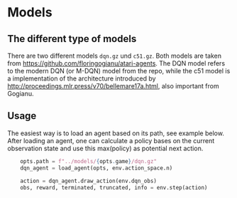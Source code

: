 # Models

## The different type of models
There are two different models `dqn.gz` und `c51.gz`. Both models are taken from https://github.com/floringogianu/atari-agents. 
The DQN model refers to the modern DQN (or M-DQN) model from the repo, while the c51 model is a implementation of the architecture introduced by http://proceedings.mlr.press/v70/bellemare17a.html, also important from Gogianu.

## Usage
The easiest way is to load an agent based on its path, see example below. After loading an agent, one can calculate a policy bases on the current observation state and use this max(policy) as potential next action. 

```python
    opts.path = f"../models/{opts.game}/dqn.gz"
    dqn_agent = load_agent(opts, env.action_space.n)
    
    action = dqn_agent.draw_action(env.dqn_obs)
    obs, reward, terminated, truncated, info = env.step(action)
```
